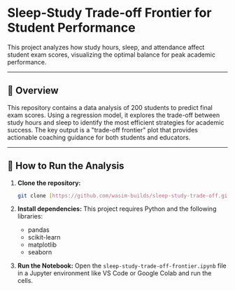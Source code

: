 # Sleep-Study Trade-off Frontier for Student Performance

This project analyzes how study hours, sleep, and attendance affect student exam scores, visualizing the optimal balance for peak academic performance.

---

## 📖 Overview

This repository contains a data analysis of 200 students to predict final exam scores. Using a regression model, it explores the trade-off between study hours and sleep to identify the most efficient strategies for academic success. The key output is a "trade-off frontier" plot that provides actionable coaching guidance for both students and educators.

---

## 🚀 How to Run the Analysis

1.  **Clone the repository:**
    ```bash
    git clone [https://github.com/wasim-builds/sleep-study-trade-off.git](https://github.com/wasim-builds/sleep-study-trade-off.git)
    ```
2.  **Install dependencies:**
    This project requires Python and the following libraries:
    * pandas
    * scikit-learn
    * matplotlib
    * seaborn

3.  **Run the Notebook:**
    Open the `sleep-study-trade-off-frontier.ipynb` file in a Jupyter environment like VS Code or Google Colab and run the cells.